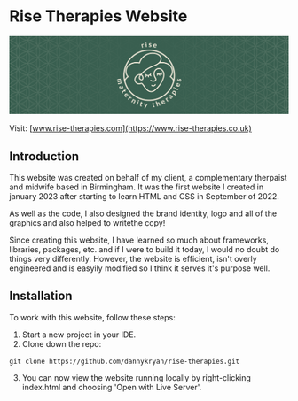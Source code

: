 # Rise Therapies Website

[![rise-header](graphics/rise-header.png)](https://www.rise-therapies.co.uk)

Visit: [www.rise-therapies.com](https://www.rise-therapies.co.uk)

## Introduction

This website was created on behalf of my client, a complementary therpaist and midwife based in Birmingham.
It was the first website I created in january 2023 after starting to learn HTML and CSS in September of 2022.

As well as the code, I also designed the brand identity, logo and all of the graphics and also helped to writethe copy!

Since creating this website, I have learned so much about frameworks, libraries, packages, etc. and if I were to build it today, I would no doubt do things very differently. However, the website is efficient, isn't overly engineered and is easyily modified so I think it serves it's purpose well.

## Installation

To work with this website, follow these steps:

1. Start a new project in your IDE.
2. Clone down the repo:

```
git clone https://github.com/dannykryan/rise-therapies.git
```

3. You can now view the website running locally by right-clicking index.html and choosing 'Open with Live Server'.
